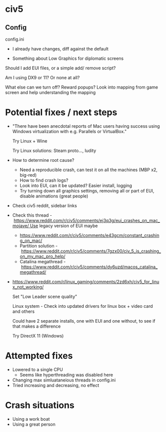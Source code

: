 # civ5

## Config
config.ini
- I already have changes, diff against the default

- Something about Low Graphics for diplomatic screens

Should I add EUI files, or a simple add/ remove script?

Am I using DX9 or 11? Or none at all?

What else can we turn off? Reward popups?
Look into mapping from game screen and help understanding the mapping


# Potential fixes / next steps

- "There have been anecdotal reports of Mac users having success using Windows virtualization with e.g. Parallels or VirtualBox."

  Try Linux + Wine

  Try Linux solutions: Steam proto…, ludity

- How to determine root cause?
	- Need a reproducible crash, can test it on all the machines (MBP x2, big-red)
	- How to find crash logs?
	- Look into EUI, can it be updated? Easier install, logging
	- Try turning down all graphics settings, removing all or part of EUI, disable animations (great people)
- Check civ5 reddit, sidebar links
- Check this thread - https://www.reddit.com/r/civ5/comments/ej3q3g/eui_crashes_on_mac_mojave/ Use legacy version of EUI maybe
	- https://www.reddit.com/r/civ5/comments/e43gcm/constant_crashing_on_mac/
	- Partition solution - https://www.reddit.com/r/civ5/comments/7gzx00/civ_5_is_crashing_on_my_mac_pro_help/
	- Catalina megathread - https://www.reddit.com/r/civ5/comments/dy6uzd/macos_catalina_megathread/
- https://www.reddit.com/r/linux_gaming/comments/2zd6xh/civ5_for_linux_not_working/

  Set "Low Leader scene quality”

  Linux system - Check into updated drivers for linux box + video card and others

  Could have 2 separate installs, one with EUI and one without, to see if that makes a difference

  Try DirectX 11 (Windows)



# Attempted fixes
- Lowered to a single CPU
  - Seems like hyperthreading was disabled here
- Changing max simluataneious threads in config.ini
 - Tried increasing and decreasing, no effect


# Crash situations
- Using a work boat
- Using a great person
